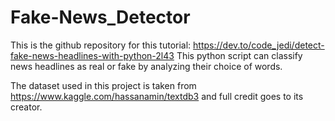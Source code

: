 # Fake-News_Detector
This is the github repository for this tutorial: https://dev.to/code_jedi/detect-fake-news-headlines-with-python-2l43
This python script can classify news headlines as real or fake by analyzing their choice of words.

The dataset used in this project is taken from https://www.kaggle.com/hassanamin/textdb3 and full credit goes to its creator.
